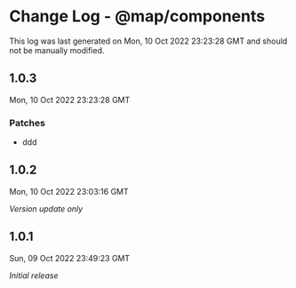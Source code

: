 # Change Log - @map/components

This log was last generated on Mon, 10 Oct 2022 23:23:28 GMT and should not be manually modified.

## 1.0.3
Mon, 10 Oct 2022 23:23:28 GMT

### Patches

- ddd

## 1.0.2
Mon, 10 Oct 2022 23:03:16 GMT

_Version update only_

## 1.0.1
Sun, 09 Oct 2022 23:49:23 GMT

_Initial release_

